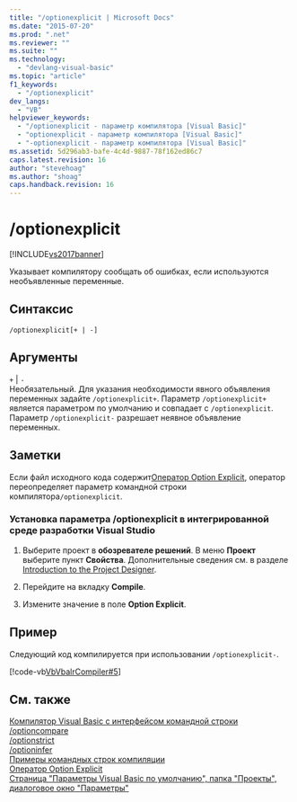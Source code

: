 ```yaml
---
title: "/optionexplicit | Microsoft Docs"
ms.date: "2015-07-20"
ms.prod: ".net"
ms.reviewer: ""
ms.suite: ""
ms.technology: 
  - "devlang-visual-basic"
ms.topic: "article"
f1_keywords: 
  - "/optionexplicit"
dev_langs: 
  - "VB"
helpviewer_keywords: 
  - "/optionexplicit - параметр компилятора [Visual Basic]"
  - "optionexplicit - параметр компилятора [Visual Basic]"
  - "-optionexplicit - параметр компилятора [Visual Basic]"
ms.assetid: 5d296ab3-bafe-4c4d-9887-78f162ed86c7
caps.latest.revision: 16
author: "stevehoag"
ms.author: "shoag"
caps.handback.revision: 16
---
```

# /optionexplicit
[!INCLUDE[vs2017banner](../../../visual-basic/includes/vs2017banner.md)]

Указывает компилятору сообщать об ошибках, если используются необъявленные переменные.  
  
## Синтаксис  
  
```  
/optionexplicit[+ | -]  
```  
  
## Аргументы  
 `+` &#124; `-`  
 Необязательный.  Для указания необходимости явного объявления переменных задайте `/optionexplicit+`.  Параметр `/optionexplicit+` является параметром по умолчанию и совпадает с `/optionexplicit`.  Параметр `/optionexplicit-` разрешает неявное объявление переменных.  
  
## Заметки  
 Если файл исходного кода содержит[Оператор Option Explicit](../../../visual-basic/language-reference/statements/option-explicit-statement.md), оператор переопределяет параметр командной строки компилятора`/optionexplicit`.  
  
### Установка параметра \/optionexplicit в интегрированной среде разработки Visual Studio  
  
1.  Выберите проект в **обозревателе решений**.  В меню **Проект** выберите пункт **Свойства**.  Дополнительные сведения см. в разделе [Introduction to the Project Designer](http://msdn.microsoft.com/ru-ru/898dd854-c98d-430c-ba1b-a913ce3c73d7).  
  
2.  Перейдите на вкладку **Compile**.  
  
3.  Измените значение в поле **Option Explicit**.  
  
## Пример  
 Следующий код компилируется при использовании `/optionexplicit-`.  
  
 [!code-vb[VbVbalrCompiler#5](../../../visual-basic/reference/command-line-compiler/codesnippet/visualbasic/optionexplicit_1.vb)]  
  
## См. также  
 [Компилятор Visual Basic с интерфейсом командной строки](../../../visual-basic/reference/command-line-compiler/index.md)   
 [\/optioncompare](../../../visual-basic/reference/command-line-compiler/optioncompare.md)   
 [\/optionstrict](../../../visual-basic/reference/command-line-compiler/optionstrict.md)   
 [\/optioninfer](../../../visual-basic/reference/command-line-compiler/optioninfer.md)   
 [Примеры командных строк компиляции](../../../visual-basic/reference/command-line-compiler/sample-compilation-command-lines.md)   
 [Оператор Option Explicit](../../../visual-basic/language-reference/statements/option-explicit-statement.md)   
 [Страница "Параметры Visual Basic по умолчанию", папка "Проекты", диалоговое окно "Параметры"](/visual-studio/ide/reference/visual-basic-defaults-projects-options-dialog-box)